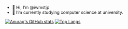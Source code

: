 - 👋 Hi, I’m @iwmstjp
- 🌱 I’m currently studying computer science at university.
<!---
iwmstjp/iwmstjp is a ✨ special ✨ repository because its `README.md` (this file) appears on your GitHub profile.
You can click the Preview link to take a look at your changes.
--->
[![Anurag's GitHub stats](https://github-readme-stats.vercel.app/api?username=iwmstjp&hide=stars)](https://github.com/anuraghazra/github-readme-stats)
[![Top Langs](https://github-readme-stats.vercel.app/api/top-langs/?username=iwmstjp)](https://github.com/anuraghazra/github-readme-stats)
